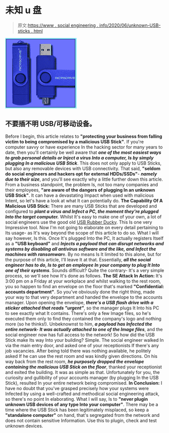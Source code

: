 # 未知 u 盘

> 原文:[https://www . social engineering . info/2020/06/unknown-USB-sticks . html](https://www.socialengineering.info/2020/06/unknown-usb-sticks.html)

[![](img/ff517b45223d8299d5e3ab2edd8c50a5.png)](https://1.bp.blogspot.com/-qJ4NOK0xwZY/XsEKQISVqzI/AAAAAAAAJ_Q/KJvXOM4FkT0PBMbSLDYezOSFQHenBA26ACLcBGAsYHQ/s1600/USB%2BFlash%2BDrives.%2Bwww.socialengineering.info.jpg)

## **不要插不明 USB/可移动设备。**

Before I begin, this article relates to **"protecting your business from falling victim to being compromised by a malicious USB Stick"**. If you're computer savvy or have experience In the hacking sector for many years to date, then you'll certainly be well aware that ***one of the most easiest ways to grab personal details or Inject a virus Into a computer, Is by simply plugging In a malicious USB Stick***.
  This does not only apply to USB Sticks, but also any removable devices with USB connectivity. That said, **"seldom do social engineers and hackers opt for external HDDs/SSDs"**- ***namely due to their size***, and you'll see exactly why a little further down this article. From a business standpoint, the problem Is, not too many companies and their employees, **"are aware of the dangers of plugging In an unknown USB Stick"**. It can have a devastating Impact when used with malicious Intent, so let's have a look at what It can potentially do.
  **The Capability Of A Malicious USB Stick:**
  There are many USB Sticks that are developed and configured to ***plant a virus and Infect a PC, the moment they're plugged Into the target computer.*** Whilst It's easy to make one of your own, a lot of social engineers use the good old [USB Rubber Ducky](https://shop.hak5.org/products/usb-rubber-ducky-deluxe). This Is one very Impressive tool. Now I'm not going to elaborate on every detail pertaining to Its usage- as It's way beyond the scope of this article to do so.
  What I will say however, Is this. Once It's plugged Into the PC, It actually registers Itself as a **"USB keyboard"** and ***Injects a payload that can disrupt networks and systems by disabling all antivirus software and the like, and Infect the machines with ransomwar***e. By no means Is It limited to this alone, but for the purpose of this article, I'll leave It at that. Essentially, ***all the social engineer has to do, Is to get an employee In your company to plug It Into one of their systems***. Sounds difficult? Quite the contrary- It's a very simple process, so we'll see how It's done as follows.
  **The SE Attack In Action:**
  It's 3:00 pm on a Friday at your workplace and whilst walking to the rest room, you so happen to find an envelope on the floor that's marked **"Confidential: accounts department"**. So you've obviously done the right thing, made your way to that very department and handed the envelope to the accounts manager.
  Upon opening the envelope, ***there's a USB flash drive with a sticker attached that reads "urgent"***, so the manager plugs It Into his PC to see exactly what It contains. There's only a few Image files, so he's executed them only to find they contained the company's logo and nothing more (so he thinks!). Unbeknownst to him, ***a payload has Infected the entire network- It was actually attached to one of the Image files***, and the social engineer now has full access to the network!
  So how did the USB Stick make Its way Into your building? Simple. The social engineer walked In via the main entry door, and asked one of your receptionists If there's any job vacancies. After being told there was nothing available, he politely asked If he can use the rest room and was kindly given directions.
  On his way back from the rest room, ***he purposely dropped the envelope containing the malicious USB Stick on the floor***, thanked your receptionist and exited the building. It was as simple as that. Unfortunately for you, the curiosity and gullibility of your accounts manager (by plugging In the USB Stick), resulted In your entire network being compromised.
  **In Conclusion:**
  I have no doubt that you've grasped precisely how your systems were Infected by using a well-crafted and methodical social engineering attack, so there's no point In elaborating. What I will say, Is to **"never plugin unknown USB devices of any type Into your computer"**. There may be a time where the USB Stick has been legitimately misplaced, so keep a **"standalone computer"** on hand, that's segregated from the network and does not contain sensitive Information. Use this to plugin, check and test unknown devices.